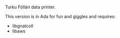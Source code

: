 Turku Fölläri data printer.

This version is in Ada for fun and giggles and requires:
* libgnatcoll
* libaws

